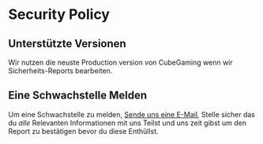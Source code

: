 # Security Policy

## Unterstützte Versionen

Wir nutzen die neuste Production version von CubeGaming wenn wir Sicherheits-Reports bearbeiten.

## Eine Schwachstelle Melden

Um eine Schwachstelle zu melden, [Sende uns eine E-Mail](mailto:bluesky@cubegaming.eu?subject=Wichtiger%20CubeGaming%20Sicherheits%20Report), Stelle sicher das du *alle* Relevanten Informationen mit uns Teilst und uns zeit gibst um den Report zu bestätigen bevor du diese Enthüllst.
